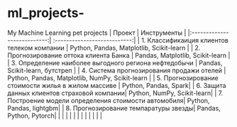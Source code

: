 # ml_projects-
My Machine Learning pet projects
| Проект | Инструменты | 
 |:---------------------------:| :---------------------------:|
| 1. Классификаиция клиентов телеком компании | Python, Pandas, Matplotlib, Scikit-learn |
| 2. Прогнозирование оттока клиента Банка | Pandas, Matplotlib, Scikit-learn | 
| 3. Определение наиболее выгодного региона нефтедобычи | Pandas, Scikit-learn, бутстреп |
| 4. Система прогнозирования продажи отелей | Python, Pandas, Matplotlib, NumPy, Scikit-learn |
| 5. Прогнозирование стоимости жилья в жилом массиве | Python, Pandas, Spark|
| 6. Защита данных клиентов страховой компании| Python, NumPy, Scikit-learn|
| 7. Построение модели определения стоимости автомобиля| Python, Pandas, lightgbm|
| 8. Прогнозирование темпаратуры звезды| Pandas, Python, Pytorch|
| | |
| | |
| | |
| | |
